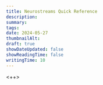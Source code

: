 ```yaml
---
title: Neurostreams Quick Reference
description:
summary:
tags:
date: 2024-05-27
thumbnailAlt:
draft: true
showDateUpdated: false
showReadingTime: false
writingTime: 10
---
```


<++>
